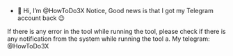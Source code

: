 - 👋 Hi, I’m @HowToDo3X
Notice,
Good news is that I got my Telegram account back 😉

If there is any error in the tool while running the tool, please check if there is any notification from the system while running the tool a. 
My telegram: @HowToDo3X

<!---
HowToDo3X/HowToDo3X is a ✨ special ✨ repository because its `README.md` (this file) appears on your GitHub profile.
You can click the Preview link to take a look at your changes.
--->
